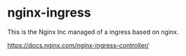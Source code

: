 # nginx-ingress

This is the Nginx Inc managed of a ingress based on nginx.

https://docs.nginx.com/nginx-ingress-controller/
